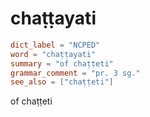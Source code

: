 # chaṭṭayati

``` toml
dict_label = "NCPED"
word = "chaṭṭayati"
summary = "of chaṭṭeti"
grammar_comment = "pr. 3 sg."
see_also = ["chaṭṭeti"]
```

of chaṭṭeti

